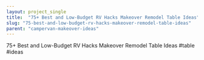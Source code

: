 ```yaml
---
layout: project_single
title:  "75+ Best and Low-Budget RV Hacks Makeover Remodel Table Ideas"
slug: "75-best-and-low-budget-rv-hacks-makeover-remodel-table-ideas"
parent: "campervan-makeover-ideas"
---
```

75+ Best and Low-Budget RV Hacks Makeover Remodel Table Ideas #table #ideas